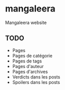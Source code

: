 # mangaleera
Mangaleera website

## TODO
* Pages
* Pages de catégorie
* Pages de tags
* Pages d'auteur
* Pages d'archives
* Verdicts dans les posts
* Spoilers dans les posts
